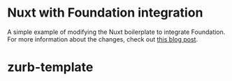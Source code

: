 # Nuxt with Foundation integration

A simple example of modifying the Nuxt boilerplate to integrate Foundation. For more information about the changes, 
check out [this blog post](https://zendev.com/2018/05/04/adding-scss-libraries-like-foundation-to-nuxt.html).
# zurb-template
